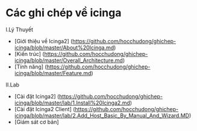 # Các ghi chép về icinga
I.Lý Thuyết
- [Giới thiệu về Icinga2] (https://github.com/hocchudong/ghichep-icinga/blob/master/About%20Icinga.md)
- [Kiến trúc] (https://github.com/hocchudong/ghichep-icinga/blob/master/Overall_Architecture.md)
- [Tính năng] (https://github.com/hocchudong/ghichep-icinga/blob/master/Feature.md)

II.Lab
- [Cài đặt Icinga2] (https://github.com/hocchudong/ghichep-icinga/blob/master/lab/1.Install%20Icinga2.md)
- [Cài đặt Icinga2 Client] (https://github.com/hocchudong/ghichep-icinga/blob/master/lab/2.Add_Host_Basic_By_Manual_And_Wizard.MD)
- [Giám sát cơ bản]